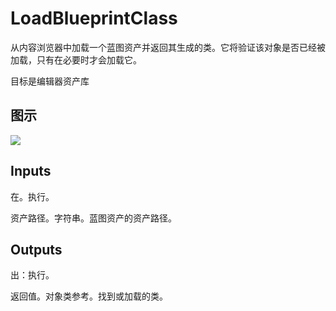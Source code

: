 # LoadBlueprintClass

从内容浏览器中加载一个蓝图资产并返回其生成的类。它将验证该对象是否已经被加载，只有在必要时才会加载它。

目标是编辑器资产库

## 图示

![]($-20221218-18472440.png)

## Inputs

在。执行。

资产路径。字符串。蓝图资产的资产路径。

## Outputs

出：执行。

返回值。对象类参考。找到或加载的类。
